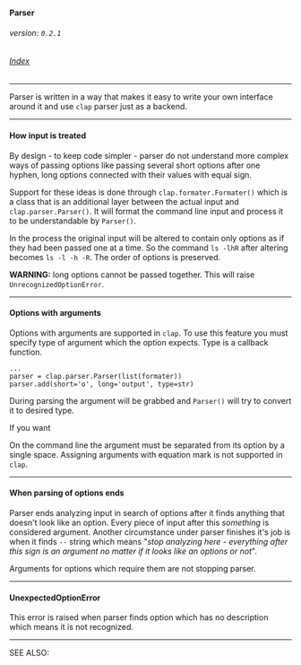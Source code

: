 #### Parser
###### _version: `0.2.1`_

###### [Index](index.mdown)
----

Parser is written in a way that makes it easy to write your own interface 
around it and use `clap` parser just as a backend. 

----


#### How input is treated

By design - to keep code simpler - parser do not understand more complex ways of passing options like 
passing several short options after one hyphen, long options connected with their values with equal sign. 

Support for these ideas is done through `clap.formater.Formater()` which is a class that is an additional layer 
between the actual input and `clap.parser.Parser()`. It will format the command line input and process it to be understandable 
by `Parser()`. 

In the process the original input will be altered to contain only options as if they had been passed one at a time. 
So the command `ls -lhR` after altering becomes `ls -l -h -R`. The order of options is preserved. 

**WARNING:** long options cannot be passed together. This will raise `UnrecognizedOptionError`.

----


#### Options with arguments

Options with arguments are supported in `clap`. 
To use this feature you must specify type of argument which the option expects. 
Type is a callback function.

    ...
    parser = clap.parser.Parser(list(formater))
    parser.add(short='o', long='output', type=str)

During parsing the argument will be grabbed and `Parser()` will try to convert it 
to desired type.

If you want 

On the command line the argument must be separated from its option by a single space. 
Assigning arguments with equation mark is not supported in `clap`. 

----


#### When parsing of options ends

Parser ends analyzing input in search of options after it finds anything that doesn't look like an option. 
Every piece of input after this *something* is considered argument. 
Another circumstance under parser finishes it's job is when it finds `--` string 
which means "*stop analyzing here - everything after this sign is an argument no matter if it looks like an options or not*". 

Arguments for options which require them are not stopping parser. 

----


#### UnexpectedOptionError

This error is raised when parser finds option which has no description which means it is not recognized.

----

SEE ALSO:  
&nbsp;
